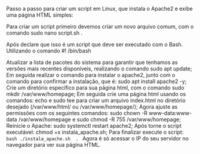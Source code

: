 Passo a passo para criar um script em Linux, que instala o Apache2 e exibe uma página HTML simples:

Para criar um script primeiro devemos criar um novo arquivo comum, com o comando sudo nano script.sh .

Após declare que isso é um script que deve ser executado com o Bash. Utilizando o comando #! /bin/bash

Atualizar a lista de pacotes do sistema para garantir que tenhamos as versões mais recentes disponíveis, realizando o comando sudo apt update;
Em seguida realizar o comando para instalar o apache2, junto com o comando para confirmar a instalação, que é: sudo apt install apache2 -y;
Crie um diretório específico para sua página html, com o comando sudo mkdir /var/www/homepage;
Em seguida crie uma página html usando os comandos: echo e sudo tee para criar um arquivo index.html no diretório desejado (/var/www/html/ ou /var/www/homepage/);
Agora ajuste as permissões com os seguintes comandos: sudo chown -R www-data:www-data /var/www/homepage e sudo chmod -R 755 /var/www/homepage;
Reinicie o Apache: sudo systemctl restart apache2;
Após torne o script executável: chmod +x instala_apache.sh;
Para finalizar execute o script:
```bash ./instala_apache.sh  . ```
Agora é só acessar o IP do seu servidor no navegador para ver sua página HTML.
